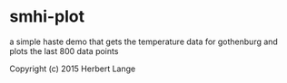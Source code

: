 # smhi-plot
a simple haste demo that gets the temperature data for gothenburg and plots the last 800 data points

Copyright (c) 2015 Herbert Lange
